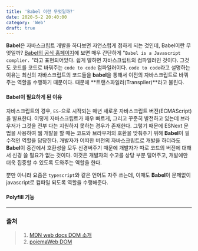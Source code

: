 ```yaml
---
title: 'Babel 이란 무엇일까?'
date: 2020-5-2 20:40:00
category: 'Web'
draft: true
---
```




**Babel**은 자바스크립트 개발을 하다보면 자연스럽게 접하게 되는 것인데, Babel이란 무엇일까? [Babel의 공식 홈페이지](https://babeljs.io/)에 보면 매우 간단하게 "`Babel is a Javascript complier.` "라고 표현되어있다. 쉽게 말하면 자바스크립트의 컴파일러인 것이다. 그것도 코드를 코드로 바꿔주는 `code to code` 컴파일러이다. `code to code`라고 설명하는 이유는 최신의 자바스크립트의 코드들을 **babel**을 통해서 이전의 자바스크립트로 바꿔주는 역할을 수행하기 때문이다. 때문에 **트랜스파일러(Transpiler)**라고 불린다. 



#### Babel이 필요하게 된 이유

자바스크립트의 경우, `ES-`으로 시작되는 매년 새로운 자바스크립트 버전(ECMAScript)을 발표한다. 이렇게 자바스크립트가 매우 빠르게, 그리고 꾸준히 발전하고 있는데 브라우저가 그것을 전부 다는 지원하지 못하는 경우가 존재한다. 그렇기 때문에 ESNext 문법을 사용하여 웹 개발을 할 때는 코드와 브라우저의 호환을 맞춰주기 위해 **Babel**이 필수적인 역할을 담당한다. 개발자가 어떠한 버전의 자바스크립트로 개발을 하더라도 **Babel**이 중간에서 호환성을 모두 신경써주기 때문에 개발자가 따로 코드의 버전에 대해서 신경 쓸 필요가 없는 것이다. 이것은 개발자의 수고를 상당 부분 덜어주고, 개발에만 더욱 집중할 수 있도록 도와주는 역할을 한다. 



뿐만 아니라 요즘은 `typescript`와 같은 언어도 자주 쓰는데, 이때도 **Babel**이 문제없이 javascript로 컴파일 되도록 역할을 수행해준다. 





#### Polyfill 기능





---





### 출처

> 1. [MDN web docs DOM 소개]([https://developer.mozilla.org/ko/docs/Web/API/Document_Object_Model/%EC%86%8C%EA%B0%9C](https://developer.mozilla.org/ko/docs/Web/API/Document_Object_Model/소개))
> 2. [poiemaWeb DOM](https://poiemaweb.com/js-dom)



